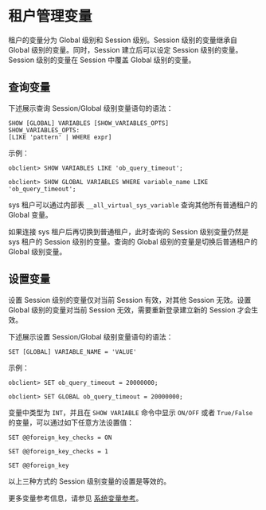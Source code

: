 租户管理变量 
===========================



租户的变量分为 Global 级别和 Session 级别。Session 级别的变量继承自 Global 级别的变量。同时，Session 建立后可以设定 Session 级别的变量。Session 级别的变量在 Session 中覆盖 Global 级别的变量。

查询变量 
-------------

下述展示查询 Session/Global 级别变量语句的语法：

    SHOW [GLOBAL] VARIABLES [SHOW_VARIABLES_OPTS]
    SHOW_VARIABLES_OPTS:
    [LIKE 'pattern' | WHERE expr]



示例：

    obclient> SHOW VARIABLES LIKE 'ob_query_timeout';
    
    obclient> SHOW GLOBAL VARIABLES WHERE variable_name LIKE 'ob_query_timeout';



sys 租户可以通过内部表 `__all_virtual_sys_variable` 查询其他所有普通租户的 Global 变量。

如果连接 sys 租户后再切换到普通租户，此时查询的 Session 级别变量仍然是 sys 租户的 Session 级别的变量。查询的 Global 级别的变量是切换后普通租户的 Global 级别变量。

设置变量 
-------------

设置 Session 级别的变量仅对当前 Session 有效，对其他 Session 无效。设置 Global 级别的变量对当前 Session 无效，需要重新登录建立新的 Session 才会生效。

下述展示设置 Session/Global 级别变量语句的语法：

    SET [GLOBAL] VARIABLE_NAME = 'VALUE'



示例：

    obclient> SET ob_query_timeout = 20000000;
    
    obclient> SET GLOBAL ob_query_timeout = 20000000;



变量中类型为 `INT`，并且在 `SHOW VARIABLE` 命令中显示 `ON/OFF` 或者 `True/False` 的变量，可以通过如下任意方法设置值：

    SET @@foreign_key_checks = ON
    
    SET @@foreign_key_checks = 1
    
    SET @@foreign_key



以上三种方式的 Session 级别变量的设置是等效的。

更多变量参考信息，请参见 [系统变量参考](/zh-CN/14.reference-guide-oracle-mode/2.system-variable-1/2.auto_increment_increment-2.md)。



